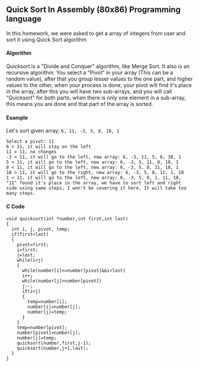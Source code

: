 ## Quick Sort In Assembly (80x86) Programming language

In this homework, we were asked to get a array of integers from user and sort it using Quick Sort algorithm

#### Algorithm

Quicksort is a "Divide and Conquer" algorithm, like Merge Sort.  It also is an recursive algorithm. You select a "Pivot" in your array (This can be a random value), after that you group lesser values to the one part, and higher values to the other, when your process is done, your pivot will find it's place in the array, after this you will have two sub-arrays, and you will call "Quicksort" for both parts, when there is only one element in a sub-array, this means you are done and that part of the array is sorted.

#### Example

Let's sort given array; `6, 11, -3, 5, 8, 18, 1`
```
Select a pivot: 11
6 < 11, it will stay on the left
11 = 11, no changes
-3 < 11, it will go to the left, new array: 6, -3, 11, 5, 8, 18, 1
5 < 11, it will go to the left, new array: 6, -3, 5, 11, 8, 18, 1
8 < 11, it will go to the left, new array: 6, -3, 5, 8, 11, 18, 1
18 > 11, it will go to the right, new array: 6, -3, 5, 8, 11, 1, 18
1 < 11, it will go to the left, new array: 6, -3, 5, 8, 1, 11, 18, "11" found it's place in the array, we have to sort left and right side using same steps, I won't be covering it here, It will take too many steps.
```
#### C Code

```
void quicksort(int *number,int first,int last)
{
  int i, j, pivot, temp;
  if(first<last)
  {
    pivot=first;
    i=first;
    j=last;
    while(i<j)
    {
      while(number[i]<=number[pivot]&&i<last)
      i++;
      while(number[j]>number[pivot])
      j--;
      if(i<j)
      {
        temp=number[i];
        number[i]=number[j];
        number[j]=temp;
      }
    }
    temp=number[pivot];
    number[pivot]=number[j];
    number[j]=temp;
    quicksort(number,first,j-1);
    quicksort(number,j+1,last);
  }
}
```
